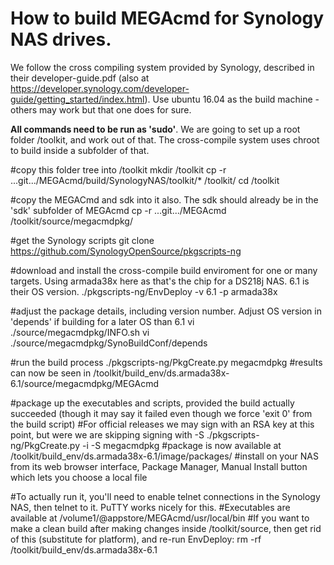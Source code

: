 # How to build MEGAcmd for Synology NAS drives.

We follow the cross compiling system provided by Synology, described in their developer-guide.pdf (also at https://developer.synology.com/developer-guide/getting_started/index.html).
Use ubuntu 16.04 as the build machine - others may work but that one does for sure.

**All commands need to be run as 'sudo'**.  We are going to set up a root folder /toolkit, and work out of that.  The cross-compile system uses chroot to build inside a subfolder of that.

#copy this folder tree into /toolkit
mkdir /toolkit
cp -r ...git.../MEGAcmd/build/SynologyNAS/toolkit/* /toolkit/
cd /toolkit

#copy the MEGACmd and sdk into it also.  The sdk should already be in the 'sdk' subfolder of MEGAcmd
cp -r ...git.../MEGAcmd /toolkit/source/megacmdpkg/

#get the Synology scripts
git clone https://github.com/SynologyOpenSource/pkgscripts-ng

#download and install the cross-compile build enviroment for one or many targets.  Using armada38x here as that's the chip for a DS218j NAS.  6.1 is their OS version.
./pkgscripts-ng/EnvDeploy -v 6.1 -p armada38x

#adjust the package details, including version number.  Adjust OS version in 'depends' if building for a later OS than 6.1
vi ./source/megacmdpkg/INFO.sh
vi ./source/megacmdpkg/SynoBuildConf/depends

#run the build process
./pkgscripts-ng/PkgCreate.py megacmdpkg
#results can now be seen in /toolkit/build_env/ds.armada38x-6.1/source/megacmdpkg/MEGAcmd

#package up the executables and scripts, provided the build actually succeeded (though it may say it failed even though we force 'exit 0' from the build script)
#For official releases we may sign with an RSA key at this point, but were we are skipping signing with -S
./pkgscripts-ng/PkgCreate.py -i -S megacmdpkg
#package is now available at /toolkit/build_env/ds.armada38x-6.1/image/packages/
#install on your NAS from its web browser interface, Package Manager, Manual Install button which lets you choose a local file

#To actually run it, you'll need to enable telnet connections in the Synology NAS, then telnet to it.   PuTTY works nicely for this.
#Executables are available at /volume1/@appstore/MEGAcmd/usr/local/bin
#If you want to make a clean build after making changes inside /toolkit/source, then get rid of this (substitute for platform), and re-run EnvDeploy:
rm -rf /toolkit/build_env/ds.armada38x-6.1
